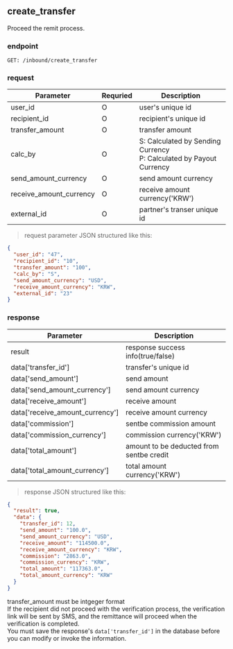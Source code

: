 ## create_transfer

Proceed the remit process.

### endpoint
<code>GET: /inbound/create_transfer</code>

### request
Parameter | Requried | Description
--------- | ------- | -----------
user_id |O| user's unique id
recipient_id |O| recipient's unique id
transfer_amount |O| transfer amount
calc_by |O| S: Calculated by Sending Currency <br/> P: Calculated by Payout Currency
send_amount_currency |O| send amount currency
receive_amount_currency |O| receive amount currency('KRW')
external_id |O| partner's transer unique id

> request parameter JSON structured like this:

```json
{
  "user_id": "47",
  "recipient_id": "10",
  "transfer_amount": "100",
  "calc_by": "S",
  "send_amount_currency": "USD",
  "receive_amount_currency": "KRW",
  "external_id": "23"
}
```

### response
Parameter | Description
--------- | -----------
result | response success info(true/false)
data['transfer_id'] | transfer's unique id
data['send_amount'] | send amount
data['send_amount_currency'] | send amount currency
data['receive_amount'] | receive amount
data['receive_amount_currency'] | receive amount currency
data['commission'] | sentbe commission amount
data['commission_currency'] | commission currency('KRW')
data['total_amount'] | amount to be deducted from sentbe credit
data['total_amount_currency'] | total amount currency('KRW')

> response JSON structured like this:

```json
{
  "result": true,
  "data": {
    "transfer_id": 12,
    "send_amount": "100.0",
    "send_amount_currency": "USD",
    "receive_amount": "114500.0",
    "receive_amount_currency": "KRW",
    "commission": "2863.0",
    "commission_currency": "KRW",
    "total_amount": "117363.0",
    "total_amount_currency": "KRW"
  }
}

```

<aside class="notice">
transfer_amount must be intgeger format
</aside>

<aside class="notice">
If the recipient did not proceed with the verification process, the verification link will be sent by SMS, and the remittance will proceed when the verification is completed.
</aside>

<aside class="warning">
You must save the response's <code>data['transfer_id']</code> in the database before you can modify or invoke the information.
</aside>

